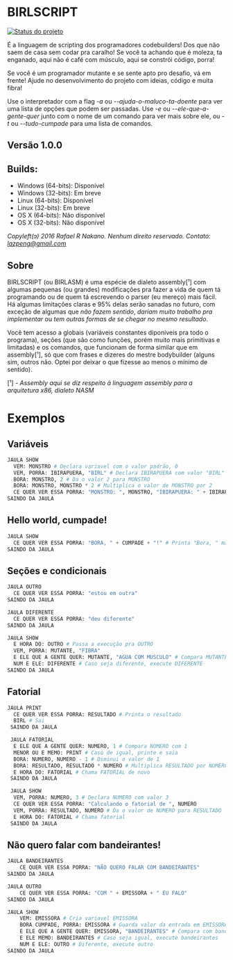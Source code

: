 # BIRLSCRIPT

[![Status do projeto](https://www.openhub.net/p/birlscript/widgets/project_thin_badge?format=gif&ref=Thin+badge)](https://www.openhub.net/p/birlscript)

É a linguagem de scripting dos programadores codebuilders! Dos que não saem de casa
sem codar pra caralho! Se você ta achando que é moleza, ta enganado, aqui não é
café com músculo, aqui se constrói código, porra!

Se você é um programador mutante e se sente apto pro desafio, vá em frente!
Ajude no desenvolvimento do projeto com ideias, código e muita fibra!

Use o interpretador com a flag *-a* ou *--ajuda-o-maluco-ta-doente* para ver uma lista
de opções que podem ser passadas. Use *-e* ou *--ele-que-a-gente-quer* junto com o nome
de um comando para ver mais sobre ele, ou *-t* ou *--tudo-cumpade* para uma lista de comandos.

## Versão 1.0.0

## Builds:
* Windows (64-bits): Disponível
* Windows (32-bits): Em breve
* Linux   (64-bits): Disponível
* Linux   (32-bits): Em breve
* OS X    (64-bits): Não disponível
* OS X    (32-bits): Não disponível

*Copyleft(ɔ) 2016 Rafael R Nakano. Nenhum direito reservado.*
*Contato: lazpeng@gmail.com*

## Sobre
BIRLSCRIPT (ou BIRLASM) é uma espécie de dialeto assembly[¹] com algumas pequenas (ou grandes)
modificações pra fazer a vida de quem tá programando ou de quem tá escrevendo o parser
(eu mereço) mais fácil. Há algumas limitações claras e 95% delas serão sanadas no futuro,
com exceção de algumas que *não fazem sentido*, *dariam muito trabalho pra implementar* ou
*tem outras formas de se chegar no mesmo resultado*.

Você tem acesso a globais (variáveis constantes diponíveis pra todo o programa), seções
(que são como funções, porém muito mais primitivas e limitadas) e os comandos, que funcionam
de forma similar que em assembly[¹], só que com frases e dizeres do mestre bodybuilder (alguns sim,
outros não. Optei por deixar o que fizesse ao menos o mínimo de sentido).

[¹] - *Assembly aqui se diz respeito à linguagem assembly para a arquitetura x86, dialeto NASM*

# Exemplos

## Variáveis
```python
JAULA SHOW
  VEM: MONSTRO # Declara variavel com o valor padrão, 0
  VEM, PORRA: IBIRAPUERA, "BIRL" # Declara IBIRAPUERA com valor "BIRL"
  BORA: MONSTRO, 2 # Da o valor 2 para MONSTRO
  BORA: MONSTRO, MONSTRO * 2 # Multiplica o valor de MONSTRO por 2
  CE QUER VER ESSA PORRA: "MONSTRO: ", MONSTRO, "IBIRAPUERA: " + IBIRAPUERA
SAINDO DA JAULA
```

## Hello world, cumpade!
```python
JAULA SHOW
  CE QUER VER ESSA PORRA: "BORA, " + CUMPADE + "!" # Printa "Bora, " mais seu username
SAINDO DA JAULA
```

## Seções e condicionais
```python
JAULA OUTRO
  CE QUER VER ESSA PORRA: "estou em outra"
SAINDO DA JAULA

JAULA DIFERENTE
  CE QUER VER ESSA PORRA: "deu diferente"
SAINDO DA JAULA

JAULA SHOW
  E HORA DO: OUTRO # Passa a execução pra OUTRO
  VEM, PORRA: MUTANTE, "FIBRA"
  E ELE QUE A GENTE QUER: MUTANTE, "AGUA COM MUSCULO" # Compara MUTANTE com "AGUA COM MUSCULO"
  NUM E ELE: DIFERENTE # Caso seja diferente, execute DIFERENTE
SAINDO DA JAULA
```

## Fatorial
```python
JAULA PRINT
  CE QUER VER ESSA PORRA: RESULTADO # Printa o resultado
  BIRL # Sai
 SAINDO DA JAULA

 JAULA FATORIAL
  E ELE QUE A GENTE QUER: NUMERO, 1 # Compara NUMERO com 1
  MENOR OU E MEMO: PRINT # Caso de igual, printe e saia
  BORA: NUMERO, NUMERO - 1 # Diminui o valor de 1
  BORA: RESULTADO, RESULTADO * NUMERO # Multiplica RESULTADO por NUMERO
  E HORA DO: FATORIAL # Chama FATORIAL de novo
 SAINDO DA JAULA

 JAULA SHOW
  VEM, PORRA: NUMERO, 3 # Declara NUMERO com valor 3
  CE QUER VER ESSA PORRA: "Calculando o fatorial de ", NUMERO
  VEM, PORRA: RESULTADO, NUMERO # Da o valor de NUMERO para RESULTADO
  E HORA DO: FATORIAL # Chama fatorial
 SAINDO DA JAULA
```

## Não quero falar com bandeirantes!
```python
JAULA BANDEIRANTES
    CE QUER VER ESSA PORRA: "NÃO QUERO FALAR COM BANDEIRANTES"
SAINDO DA JAULA

JAULA OUTRO
    CE QUER VER ESSA PORRA: "COM " + EMISSORA + " EU FALO"
SAINDO DA JAULA

JAULA SHOW
    VEM: EMISSORA # Cria variavel EMISSORA
    BORA CUMPADE, PORRA: EMISSORA # Guarda valor da entrada em EMISSORA com letras maiusculas
    E ELE QUE A GENTE QUER: EMISSORA, "BANDEIRANTES" # Compara com bandeirantes
    E ELE MEMO: BANDEIRANTES # Caso seja igual, execute bandeirantes
    NUM E ELE: OUTRO # Diferente, execute outro
SAINDO DA JAULA
```
